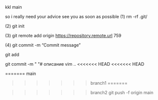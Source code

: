 kkl main

so i really need your advice
see you as soon as possible
(1) rm -rf .git/

(2) git init

(3) git remote add origin https://repository.remote.url 759

(4) git commit -m “Commit message”

git add 

git commit -m " "# описание
vim ..
<<<<<<< HEAD
<<<<<<< HEAD

=======
 main
>>>>>>> branch1
=======
 
>>>>>>> branch2
git push -f origin main 
